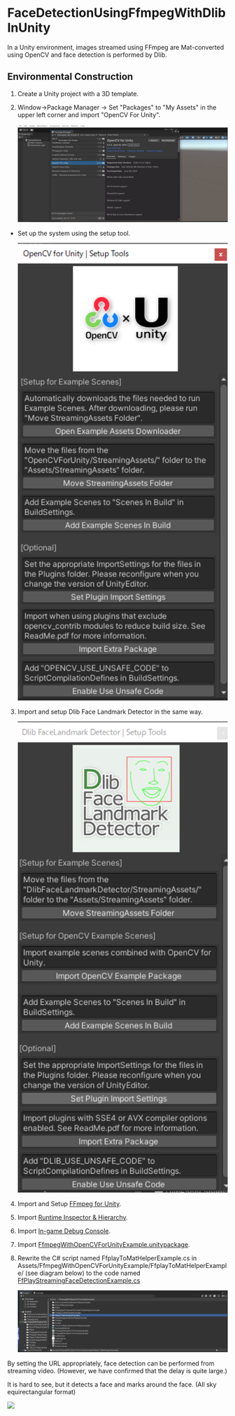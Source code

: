 # FaceDetectionUsingFfmpegWithDlibInUnity
In a Unity environment, images streamed using FFmpeg are Mat-converted using OpenCV and face detection is performed by Dlib.

## Environmental Construction
1. Create a Unity project with a 3D template.
2. Window→Package Manager → Set "Packages" to "My Assets" in the upper left corner and import "OpenCV For Unity".

   <img src="/images/pack_01_openCV.png" width=680>
   
* Set up the system using the setup tool.

    <img src="/images/pack_01_openCV_setUp.png" width=480>


3. Import and setup Dlib Face Landmark Detector in the same way.

   <img src="/images/pack_01_Dlib_setUp.png" width=480>
4. Import and Setup [FFmpeg for Unity](https://assetstore.unity.com/packages/tools/video/ffmpeg-for-unity-199811).
5. Import [Runtime Inspector & Hierarchy](https://assetstore.unity.com/packages/tools/gui/runtime-inspector-hierarchy-111349).
6. Import [In-game Debug Console](https://assetstore.unity.com/packages/tools/gui/in-game-debug-console-68068#releases).
7. Import [FfmpegWithOpenCVForUnityExample.unitypackage](https://github.com/EnoxSoftware/FfmpegWithOpenCVForUnityExample/releases).
8. Rewrite the C# script named FfplayToMatHelperExample.cs in Assets/FfmpegWithOpenCVForUnityExample/FfplayToMatHelperExample/ (see diagram below) to the code named [FfPlayStreamingFaceDetectionExample.cs](/FfPlayStreamingFaceDetectionExample.cs)

   <img src="/images/ProfectPath_FfplayToMatHelper.png" width=680>

By setting the URL appropriately, face detection can be performed from streaming video.
(However, we have confirmed that the delay is quite large.)

It is hard to see, but it detects a face and marks around the face. (All sky equirectangular format)

<img src="/images/FfmpegfaceDetection.gif" width=680>

